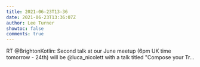 ```yaml
---
title: 2021-06-23T13-36
date: 2021-06-23T13:36:07Z
author: Lee Turner
showtoc: false
comments: true
---
```


RT @BrightonKotlin: Second talk at our June meetup (6pm UK time tomorrow - 24th) will be @luca_nicolett with a talk titled "Compose your Tr…


